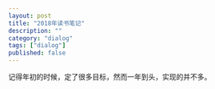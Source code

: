 ```yaml
---
layout: post
title: "2018年读书笔记"
description: ""
category: "dialog"
tags: ["dialog"]
published: false
---
```


记得年初的时候，定了很多目标，然而一年到头，实现的并不多。
